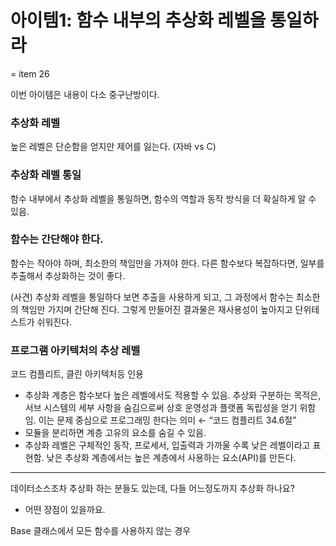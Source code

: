 # 아이템1:  함수 내부의 추상화 레벨을 통일하라

= item 26

이번 아이템은 내용이 다소 중구난방이다.

### 추상화 레벨

높은 레벨은 단순함을 얻지만 제어를 잃는다. (자바 vs C) 

### 추상화 레벨 통일

함수 내부에서 추상화 레벨을 통일하면, 함수의 역할과 동작 방식을 더 확실하게 알 수 있음. 

### 함수는 간단해야 한다.

함수는 작아야 하며, 최소한의 책임만을 가져야 한다. 다른 함수보다 복잡하다면, 일부를 추출해서 추상화하는 것이 좋다. 

(사견) 추상화 레벨을 통일하다 보면 추출을 사용하게 되고, 그 과정에서 함수는 최소한의 책임만 가지며 간단해 진다. 그렇게 만들어진 결과물은 재사용성이 높아지고 단위테스트가 쉬워진다.

### 프로그램 아키텍처의 추상 레벨

코드 컴플리트, 클린 아키텍처등 인용

- 추상화 계층은 함수보다 높은 레벨에서도 적용할 수 있음. 추상화 구분하는 목적은, 서브 시스템의 세부 사항을 숨김으로써 상호 운영성과 플랫폼 독립성을 얻기 위함임. 이는 문제 중심으로 프로그래밍 한다는 의미 ← “코드 컴플리트 34.6절”
- 모듈을 분리하면 계층 고유의 요소를 숨길 수 있음.
- 추상화 레벨은 구체적인 동작, 프로세서, 입출력과 가까울 수록 낮은 레벨이라고 표현함. 낮은 추상화 계층에서는 높은 계층에서 사용하는 요소(API)를 만든다.

---

데이터소스조차 추상화 하는 분들도 있는데, 다들 어느정도까지 추상화 하나요?

- 어떤 장점이 있을까요.

Base 클래스에서 모든 함수를 사용하지 않는 경우
